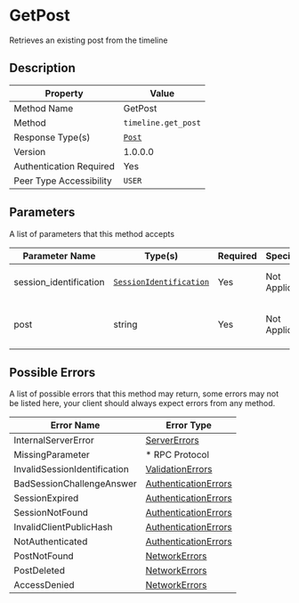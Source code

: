 # GetPost

Retrieves an existing post from the timeline

## Description

| Property                | Value                           |
|-------------------------|---------------------------------|
| Method Name             | GetPost                         |
| Method                  | `timeline.get_post`             |
| Response Type(s)        | [`Post`](../../Objects/Post.md) |
| Version                 | 1.0.0.0                         |
| Authentication Required | Yes                             |
| Peer Type Accessibility | `USER`                          |

## Parameters

A list of parameters that this method accepts

| Parameter Name         | Type(s)                                                           | Required | Specification  | Deprecated | Versions | Description                               |
|------------------------|-------------------------------------------------------------------|----------|----------------|------------|----------|-------------------------------------------|
| session_identification | [`SessionIdentification`](../../Objects/SessionIdentification.md) | Yes      | Not Applicable | No         | 1.0      | The Session Identification object         |
| post                   | string                                                            | Yes      | Not Applicable | No         | 1.0      | The Post ID to retrieve from the timeline |

## Possible Errors

A list of possible errors that this method may return, some errors
may not be listed here, your client should always expect errors from
any method.

| Error Name                   | Error Type                                                   |
|------------------------------|--------------------------------------------------------------|
| InternalServerError          | [ServerErrors](../../Errors/ServerErrors.md)                 |
| MissingParameter             | * RPC Protocol                                               |
| InvalidSessionIdentification | [ValidationErrors](../../Errors/ValidationErrors.md)         |
| BadSessionChallengeAnswer    | [AuthenticationErrors](../../Errors/AuthenticationErrors.md) |
| SessionExpired               | [AuthenticationErrors](../../Errors/AuthenticationErrors.md) |
| SessionNotFound              | [AuthenticationErrors](../../Errors/AuthenticationErrors.md) |
| InvalidClientPublicHash      | [AuthenticationErrors](../../Errors/AuthenticationErrors.md) |
| NotAuthenticated             | [AuthenticationErrors](../../Errors/AuthenticationErrors.md) |
| PostNotFound                 | [NetworkErrors](../../Errors/NetworkErrors.md)               |
| PostDeleted                  | [NetworkErrors](../../Errors/NetworkErrors.md)               |
| AccessDenied                 | [NetworkErrors](../../Errors/NetworkErrors.md)               |
